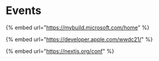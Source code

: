 # Events

{% embed url="https://mybuild.microsoft.com/home" %}

{% embed url="https://developer.apple.com/wwdc21/" %}

{% embed url="https://nextjs.org/conf" %}



